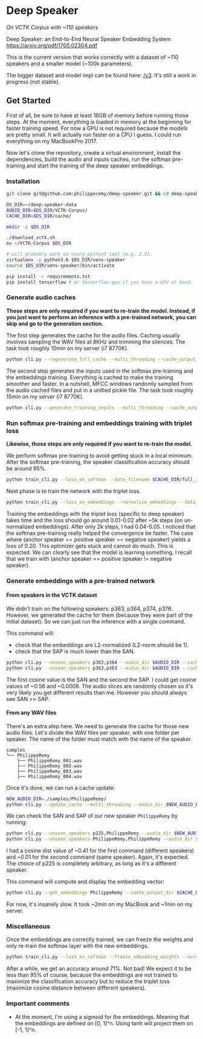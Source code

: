 # Deep Speaker
*On VCTK Corpus with ~110 speakers*

Deep Speaker: an End-to-End Neural Speaker Embedding System https://arxiv.org/pdf/1705.02304.pdf

This is the current version that works correctly with a dataset of ~110 speakers and a smaller model (~100k parameters).

The bigger dataset and model impl can be found here: [/v3](v3). It's still a work in progress (not stable).

## Get Started

First of all, be sure to have at least 16GB of memory before running those steps. At the moment, everything is loaded in memory at the beginning for faster training speed. For now a GPU is not required because the models are pretty small. It will actually run faster on a CPU I guess.
I could run everything on my MacBookPro 2017.


Now let's clone the repository, create a virtual environment, install the dependencies, build the audio and inputs caches, run the softmax pre-training and start the training of the deep speaker embeddings.

### Installation

```bash
git clone git@github.com:philipperemy/deep-speaker.git && cd deep-speaker

DS_DIR=~/deep-speaker-data
AUDIO_DIR=$DS_DIR/VCTK-Corpus/
CACHE_DIR=$DS_DIR/cache/

mkdir -p $DS_DIR

./download_vctk.sh
mv ~/VCTK-Corpus $DS_DIR

# will probably work on every python3 impl (e.g. 3.5).
virtualenv -p python3.6 $DS_DIR/venv-speaker
source $DS_DIR/venv-speaker/bin/activate

pip install -r requirements.txt
pip install tensorflow # or tensorflow-gpu if you have a GPU at hand.
```

### Generate audio caches

**Those steps are only required if you want to re-train the model. Instead, if you just want to perform an inference with a pre-trained network, you can skip and go to the generation section.**

The first step generates the cache for the audio files. Caching usually involves sampling the WAV files at 8KHz and trimming the silences. The task took roughly 10min on my server (i7 8770K).

```bash
python cli.py --regenerate_full_cache --multi_threading --cache_output_dir $CACHE_DIR --audio_dir $AUDIO_DIR
```

The second step generates the inputs used in the softmax pre-training and the embeddings training. Everything is cached to make the training smoother and faster. In a nutshell, MFCC windows randomly sampled from the audio cached files and put in a unified pickle file. The task took roughly 15min on my server (i7 8770K).

```bash
python cli.py --generate_training_inputs --multi_threading --cache_output_dir $CACHE_DIR --audio_dir $AUDIO_DIR
```

### Run softmax pre-training and embeddings training with triplet loss

**Likewise, those steps are only required if you want to re-train the model.**

We perform softmax pre-training to avoid getting stuck in a local minimum. After the softmax pre-training, the speaker classification accuracy should be around 95%.

```bash
python train_cli.py --loss_on_softmax --data_filename $CACHE_DIR/full_inputs.pkl
```

Next phase is to train the network with the triplet loss.

```bash
python train_cli.py --loss_on_embeddings --normalize_embeddings --data_filename $CACHE_DIR/full_inputs.pkl
```

Training the embeddings with the triplet loss (specific to deep speaker) takes time and the loss should go around 0.01-0.02 after ~5k steps (on un-normalized embeddings). After only 2k steps, I had 0.04-0.05. I noticed that the softmax pre-training really helped the convergence be faster. The case where (anchor speaker == positive speaker == negative speaker) yields a loss of 0.20. This optimizer gets stuck and cannot do much. This is expected. We can clearly see that the model is learning something. I recall that we train with (anchor speaker == positive speaker != negative speaker).

### Generate embeddings with a pre-trained network

#### From speakers in the VCTK dataset

We didn't train on the following speakers: p363, p364, p374, p376. However, we generated the cache for them (because they were part of the initial dataset). So we can just run the inference with a single command.

This command will:
- check that the embeddings are L2-normalized (L2-norm should be 1).
- check that the SAP is much lower than the SAN.

```bash
python cli.py --unseen_speakers p363,p364 --audio_dir $AUDIO_DIR --cache_output_dir $CACHE_DIR
python cli.py --unseen_speakers p363,p363 --audio_dir $AUDIO_DIR --cache_output_dir $CACHE_DIR
```
The first cosine value is the SAN and the second the SAP. I could get cosine values of ~0.56 and ~0.0008. The audio slices are randomly chosen so it's very likely you get different results than me. However you should always see SAN >> SAP.

#### From any WAV files

There's an extra step here. We need to generate the cache for those new audio files. Let's divide the WAV files per speaker, with one folder per speaker. The name of the folder must match with the name of the speaker.

```
samples
└── PhilippeRemy
    ├── PhilippeRemy_001.wav
    ├── PhilippeRemy_002.wav
    ├── PhilippeRemy_003.wav
    ├── PhilippeRemy_004.wav
```

Once it's done, we can run a cache update:

```bash
NEW_AUDIO_DIR=./samples/PhilippeRemy/
python cli.py --update_cache --multi_threading --audio_dir $NEW_AUDIO_DIR --cache_output_dir $CACHE_DIR
```

We can check the SAN and SAP of our new speaker `PhilippeRemy` by running:

```bash
python cli.py --unseen_speakers p225,PhilippeRemy --audio_dir $NEW_AUDIO_DIR --cache_output_dir $CACHE_DIR
python cli.py --unseen_speakers PhilippeRemy,PhilippeRemy --audio_dir $NEW_AUDIO_DIR --cache_output_dir $CACHE_DIR
```

I had a cosine dist value of ~0.41 for the first command (different speakers) and ~0.01 for the second command (same speaker). Again, it's expected. The choice of p225 is completely arbitrary, as long as it's a different speaker.

This command will compute and display the embedding vector:

```bash
python cli.py --get_embeddings PhilippeRemy --cache_output_dir $CACHE_DIR --audio_dir $AUDIO_DIR
```

For now, it's insanely slow. It took ~2min on my MacBook and ~1min on my server.

### Miscellaneous

Once the embeddings are correctly trained, we can freeze the weights and only re-train the softmax layer with the new embeddings.

```bash
python train_cli.py --loss_on_softmax --freeze_embedding_weights --normalize_embeddings --data_filename $CACHE_DIR/full_inputs.pkl
```

After a while, we get an accuracy around 71%. Not bad! We expect it to be less than 95% of course, because the embeddings are not trained to maximize the classification accuracy but to reduce the triplet loss (maximize cosine distance between different speakers).

### Important comments

- At the moment, I'm using a sigmoid for the embeddings. Meaning that the embeddings are defined on [0, 1]^n. Using tanh will project them on [-1, 1]^n.
